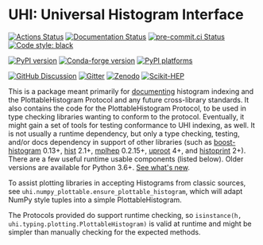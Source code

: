 # UHI: Universal Histogram Interface

[![Actions Status][actions-badge]][actions-link]
[![Documentation Status][rtd-badge]][rtd-link]
[![pre-commit.ci Status][pre-commit-badge]][pre-commit-link]
[![Code style: black][black-badge]][black-link]

[![PyPI version][pypi-version]][pypi-link]
[![Conda-forge version][conda-badge]][conda-link]
[![PyPI platforms][pypi-platforms]][pypi-link]

[![GitHub Discussion][github-discussions-badge]][github-discussions-link]
[![Gitter][gitter-badge]][gitter-link]
[![Zenodo][zenodo-badge]][zenodo-link]
[![Scikit-HEP][sk-badge]](https://scikit-hep.org/)


This is a package meant primarily for [documenting][rtd-link] histogram
indexing and the PlottableHistogram Protocol and any future cross-library
standards. It also contains the code for the PlottableHistogram Protocol, to be
used in type checking libraries wanting to conform to the protocol. Eventually,
it might gain a set of tools for testing conformance to UHI indexing, as well.
It is not usually a runtime dependency, but only a type checking, testing,
and/or docs dependency in support of other libraries (such as
[boost-histogram][] 0.13+, [hist][] 2.1+, [mplhep][] 0.2.15+, [uproot][] 4+,
and [histoprint][] 2+).  There are a few useful runtime usable components
(listed below). Older versions are available for Python 3.6+. [See what's
new](https://github.com/scikit-hep/uhi/releases).

To assist plotting libraries in accepting Histograms from classic sources, see
`uhi.numpy_plottable.ensure_plottable_histogram`, which will adapt NumPy style
tuples into a simple PlottableHistogram.

The Protocols provided do support runtime checking, so
`isinstance(h, uhi.typing.plotting.PlottableHistogram)` is valid at runtime and
might be simpler than manually checking for the expected methods.

[actions-badge]:            https://github.com/Scikit-HEP/uhi/workflows/CI/badge.svg
[actions-link]:             https://github.com/Scikit-HEP/uhi/actions
[black-badge]:              https://img.shields.io/badge/code%20style-black-000000.svg
[black-link]:               https://github.com/psf/black
[conda-badge]:              https://img.shields.io/conda/vn/conda-forge/uhi
[conda-link]:               https://github.com/conda-forge/uhi-feedstock
[github-discussions-badge]: https://img.shields.io/static/v1?label=Discussions&message=Ask&color=blue&logo=github
[github-discussions-link]:  https://github.com/Scikit-HEP/uhi/discussions
[gitter-badge]:             https://badges.gitter.im/https://github.com/Scikit-HEP/uhi/community.svg
[gitter-link]:              https://gitter.im/https://github.com/Scikit-HEP/uhi/community?utm_source=badge&utm_medium=badge&utm_campaign=pr-badge
[zenodo-badge]:             https://zenodo.org/badge/DOI/10.5281/zenodo.10014713.svg
[zenodo-link]:              https://doi.org/10.5281/zenodo.10014713
[pre-commit-badge]:         https://results.pre-commit.ci/badge/github/scikit-hep/uhi/main.svg
[pre-commit-link]:          https://results.pre-commit.ci/repo/github/309772485
[pypi-link]:                https://pypi.org/project/uhi/
[pypi-platforms]:           https://img.shields.io/pypi/pyversions/uhi
[pypi-version]:             https://badge.fury.io/py/uhi.svg
[rtd-badge]:                https://readthedocs.org/projects/uhi/badge/?version=latest
[rtd-link]:                 https://uhi.readthedocs.io/en/latest/?badge=latest
[sk-badge]:                 https://scikit-hep.org/assets/images/Scikit--HEP-Project-blue.svg

[boost-histogram]:          https://github.com/scikit-hep/boost-histogram
[hist]:                     https://github.com/scikit-hep/hist
[mplhep]:                   https://github.com/scikit-hep/mplhep
[uproot]:                   https://github.com/scikit-hep/uproot4
[histoprint]:               https://github.com/scikit-hep/histoprint
